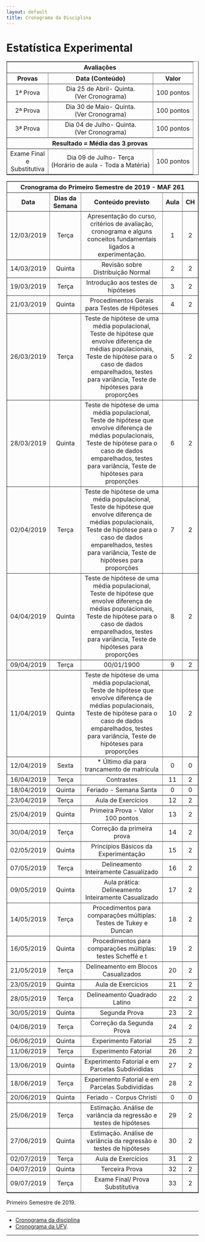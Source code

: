 ```yaml
---
layout: default
title: Cronograma da Disciplina
---
```


<h1 class="pageTitle">Estatística Experimental</h1>

<DIV align="center"><CENTER>
<TABLE border="1" cellpadding="5" cellspacing="0">

<tr>
    <th colspan="3" align="center">Avaliações</th>
</tr>

<tr>
    <th>Provas</th>
    <th align="center">Data (Conteúdo) </th>
    <th align="center">Valor </th>
</tr>

<tr>
<td valign="center" align="center"> 1ª Prova<BR></td>  
          <td valign="center" align="center">  Dia 25 de Abril- Quinta.<BR> (Ver Cronograma)</td>
<td valign="center" align="center">100 pontos</td>
</tr>

<tr>
<td valign="center" align="center"> 2ª Prova<BR></td>  
          <td valign="center" align="center">  Dia 30 de Maio- Quinta.<BR> (Ver Cronograma)</td>
<td valign="center" align="center">100 pontos</td>
</tr>

<tr>
<td valign="center" align="center"> 3ª Prova<BR></td>  
          <td valign="center" align="center">  Dia 04 de Julho- Quinta.<BR>(Ver Cronograma)</td>
<td valign="center" align="center">100 pontos</td>
</tr>

<tr>
    <th colspan="3" align="center">Resultado = Média das 3 provas</th>
</tr>

<tr>
<td valign="center" align="center"> Exame Final<BR> e <BR> Substitutiva</td>  
          <td valign="center" align="center">  Dia 09 de Julho- Terça 
          <BR>(Horário de aula - Toda a Matéria)</td>
<td valign="center" align="center">100 pontos</td>
</tr>
  
</TABLE>
</CENTER></DIV>

<DIV align="center"><CENTER>
<TABLE border="1" cellpadding="5" cellspacing="0">

<tr>
    <th colspan="5" align="center">Cronograma do Primeiro Semestre de 2019 - MAF 261</th>
</tr>

<tr>		
<th valign="center" align="center">	Data	<BR></th>
<th valign="center" align="center">	Dias da Semana	<BR></th>
<th valign="center" align="center">	Conteúdo previsto	<BR></th>
<th valign="center" align="center">	Aula	<BR></th>
<th valign="center" align="center">	CH	<BR></th>
</tr>		
<tr>		
<td valign="center" align="center">	12/03/2019	<BR></td>
<td valign="center" align="center">	Terça	<BR></td>
<td valign="center" align="center">	Apresentação do curso, critérios de avaliação, cronograma e alguns conceitos fundamentais ligados a experimentação.	<BR></td>
<td valign="center" align="center">	1	<BR></td>
<td valign="center" align="center">	2	<BR></td>
</tr>		
<tr>		
<td valign="center" align="center">	14/03/2019	<BR></td>
<td valign="center" align="center">	Quinta	<BR></td>
<td valign="center" align="center">	Revisão sobre Distribuição Normal	<BR></td>
<td valign="center" align="center">	2	<BR></td>
<td valign="center" align="center">	2	<BR></td>
</tr>		
<tr>		
<td valign="center" align="center">	19/03/2019	<BR></td>
<td valign="center" align="center">	Terça	<BR></td>
<td valign="center" align="center">	Introdução aos testes de hipóteses	<BR></td>
<td valign="center" align="center">	3	<BR></td>
<td valign="center" align="center">	2	<BR></td>
</tr>		
<tr>		
<td valign="center" align="center">	21/03/2019	<BR></td>
<td valign="center" align="center">	Quinta	<BR></td>
<td valign="center" align="center">	Procedimentos Gerais para Testes de Hipóteses	<BR></td>
<td valign="center" align="center">	4	<BR></td>
<td valign="center" align="center">	2	<BR></td>
</tr>		
<tr>		
<td valign="center" align="center">	26/03/2019	<BR></td>
<td valign="center" align="center">	Terça	<BR></td>
<td valign="center" align="center">	Teste de hipótese de uma média populacional, Teste de hipótese que envolve diferença de médias populacionais, Teste de hipótese para o caso de dados emparelhados, testes para variância, Teste de hipóteses para proporções 	<BR></td>
<td valign="center" align="center">	5	<BR></td>
<td valign="center" align="center">	2	<BR></td>
</tr>		
<tr>		
<td valign="center" align="center">	28/03/2019	<BR></td>
<td valign="center" align="center">	Quinta	<BR></td>
<td valign="center" align="center">	Teste de hipótese de uma média populacional, Teste de hipótese que envolve diferença de médias populacionais, Teste de hipótese para o caso de dados emparelhados, testes para variância, Teste de hipóteses para proporções 	<BR></td>
<td valign="center" align="center">	6	<BR></td>
<td valign="center" align="center">	2	<BR></td>
</tr>		
<tr>		
<td valign="center" align="center">	02/04/2019	<BR></td>
<td valign="center" align="center">	Terça	<BR></td>
<td valign="center" align="center">	Teste de hipótese de uma média populacional, Teste de hipótese que envolve diferença de médias populacionais, Teste de hipótese para o caso de dados emparelhados, testes para variância, Teste de hipóteses para proporções 	<BR></td>
<td valign="center" align="center">	7	<BR></td>
<td valign="center" align="center">	2	<BR></td>
</tr>		
<tr>		
<td valign="center" align="center">	04/04/2019	<BR></td>
<td valign="center" align="center">	Quinta	<BR></td>
<td valign="center" align="center">	Teste de hipótese de uma média populacional, Teste de hipótese que envolve diferença de médias populacionais, Teste de hipótese para o caso de dados emparelhados, testes para variância, Teste de hipóteses para proporções 	<BR></td>
<td valign="center" align="center">	8	<BR></td>
<td valign="center" align="center">	2	<BR></td>
</tr>		
<tr>		
<td valign="center" align="center">	09/04/2019	<BR></td>
<td valign="center" align="center">	Terça	<BR></td>
<td valign="center" align="center">	00/01/1900	<BR></td>
<td valign="center" align="center">	9	<BR></td>
<td valign="center" align="center">	2	<BR></td>
</tr>		
<tr>		
<td valign="center" align="center">	11/04/2019	<BR></td>
<td valign="center" align="center">	Quinta	<BR></td>
<td valign="center" align="center">	Teste de hipótese de uma média populacional, Teste de hipótese que envolve diferença de médias populacionais, Teste de hipótese para o caso de dados emparelhados, testes para variância, Teste de hipóteses para proporções 	<BR></td>
<td valign="center" align="center">	10	<BR></td>
<td valign="center" align="center">	2	<BR></td>
</tr>		
<tr>		
<td valign="center" align="center">	12/04/2019	<BR></td>
<td valign="center" align="center">	Sexta	<BR></td>
<td valign="center" align="center">	* Último dia para trancamento de matrícula	<BR></td>
<td valign="center" align="center">	0	<BR></td>
<td valign="center" align="center">	0	<BR></td>
</tr>		
<tr>		
<td valign="center" align="center">	16/04/2019	<BR></td>
<td valign="center" align="center">	Terça	<BR></td>
<td valign="center" align="center">	Contrastes	<BR></td>
<td valign="center" align="center">	11	<BR></td>
<td valign="center" align="center">	2	<BR></td>
</tr>		
<tr>		
<td valign="center" align="center">	18/04/2019	<BR></td>
<td valign="center" align="center">	Quinta	<BR></td>
<td valign="center" align="center">	Feriado - Semana Santa	<BR></td>
<td valign="center" align="center">	0	<BR></td>
<td valign="center" align="center">	0	<BR></td>
</tr>		
<tr>		
<td valign="center" align="center">	23/04/2019	<BR></td>
<td valign="center" align="center">	Terça	<BR></td>
<td valign="center" align="center">	Aula de Exercícios	<BR></td>
<td valign="center" align="center">	12	<BR></td>
<td valign="center" align="center">	2	<BR></td>
</tr>		
<tr>		
<td valign="center" align="center">	25/04/2019	<BR></td>
<td valign="center" align="center">	Quinta	<BR></td>
<td valign="center" align="center">	Primeira Prova - Valor 100 pontos	<BR></td>
<td valign="center" align="center">	13	<BR></td>
<td valign="center" align="center">	2	<BR></td>
</tr>		
<tr>		
<td valign="center" align="center">	30/04/2019	<BR></td>
<td valign="center" align="center">	Terça	<BR></td>
<td valign="center" align="center">	Correção da primeira prova	<BR></td>
<td valign="center" align="center">	14	<BR></td>
<td valign="center" align="center">	2	<BR></td>
</tr>		
<tr>		
<td valign="center" align="center">	02/05/2019	<BR></td>
<td valign="center" align="center">	Quinta	<BR></td>
<td valign="center" align="center">	Princípios Básicos da Experimentação	<BR></td>
<td valign="center" align="center">	15	<BR></td>
<td valign="center" align="center">	2	<BR></td>
</tr>		
<tr>		
<td valign="center" align="center">	07/05/2019	<BR></td>
<td valign="center" align="center">	Terça	<BR></td>
<td valign="center" align="center">	Delineamento Inteiramente Casualizado	<BR></td>
<td valign="center" align="center">	16	<BR></td>
<td valign="center" align="center">	2	<BR></td>
</tr>		
<tr>		
<td valign="center" align="center">	09/05/2019	<BR></td>
<td valign="center" align="center">	Quinta	<BR></td>
<td valign="center" align="center">	Aula prática: Delineamento Inteiramente Casualizado	<BR></td>
<td valign="center" align="center">	17	<BR></td>
<td valign="center" align="center">	2	<BR></td>
</tr>		
<tr>		
<td valign="center" align="center">	14/05/2019	<BR></td>
<td valign="center" align="center">	Terça	<BR></td>
<td valign="center" align="center">	Procedimentos para comparações múltiplas: Testes de Tukey e Duncan	<BR></td>
<td valign="center" align="center">	18	<BR></td>
<td valign="center" align="center">	2	<BR></td>
</tr>		
<tr>		
<td valign="center" align="center">	16/05/2019	<BR></td>
<td valign="center" align="center">	Quinta	<BR></td>
<td valign="center" align="center">	Procedimentos para comparações múltiplas: testes Scheffé e t	<BR></td>
<td valign="center" align="center">	19	<BR></td>
<td valign="center" align="center">	2	<BR></td>
</tr>		
<tr>		
<td valign="center" align="center">	21/05/2019	<BR></td>
<td valign="center" align="center">	Terça	<BR></td>
<td valign="center" align="center">	Delineamento em Blocos Casualizados	<BR></td>
<td valign="center" align="center">	20	<BR></td>
<td valign="center" align="center">	2	<BR></td>
</tr>		
<tr>		
<td valign="center" align="center">	23/05/2019	<BR></td>
<td valign="center" align="center">	Quinta	<BR></td>
<td valign="center" align="center">	Aula de Exercícios	<BR></td>
<td valign="center" align="center">	21	<BR></td>
<td valign="center" align="center">	2	<BR></td>
</tr>		
<tr>		
<td valign="center" align="center">	28/05/2019	<BR></td>
<td valign="center" align="center">	Terça	<BR></td>
<td valign="center" align="center">	Delineamento Quadrado Latino	<BR></td>
<td valign="center" align="center">	22	<BR></td>
<td valign="center" align="center">	2	<BR></td>
</tr>		
<tr>		
<td valign="center" align="center">	30/05/2019	<BR></td>
<td valign="center" align="center">	Quinta	<BR></td>
<td valign="center" align="center">	Segunda Prova	<BR></td>
<td valign="center" align="center">	23	<BR></td>
<td valign="center" align="center">	2	<BR></td>
</tr>		
<tr>		
<td valign="center" align="center">	04/06/2019	<BR></td>
<td valign="center" align="center">	Terça	<BR></td>
<td valign="center" align="center">	Correção da Segunda Prova	<BR></td>
<td valign="center" align="center">	24	<BR></td>
<td valign="center" align="center">	2	<BR></td>
</tr>		
<tr>		
<td valign="center" align="center">	06/06/2019	<BR></td>
<td valign="center" align="center">	Quinta	<BR></td>
<td valign="center" align="center">	Experimento Fatorial	<BR></td>
<td valign="center" align="center">	25	<BR></td>
<td valign="center" align="center">	2	<BR></td>
</tr>		
<tr>		
<td valign="center" align="center">	11/06/2019	<BR></td>
<td valign="center" align="center">	Terça	<BR></td>
<td valign="center" align="center">	Experimento Fatorial	<BR></td>
<td valign="center" align="center">	26	<BR></td>
<td valign="center" align="center">	2	<BR></td>
</tr>		
<tr>		
<td valign="center" align="center">	13/06/2019	<BR></td>
<td valign="center" align="center">	Quinta	<BR></td>
<td valign="center" align="center">	Experimento Fatorial e em Parcelas Subdivididas	<BR></td>
<td valign="center" align="center">	27	<BR></td>
<td valign="center" align="center">	2	<BR></td>
</tr>		
<tr>		
<td valign="center" align="center">	18/06/2019	<BR></td>
<td valign="center" align="center">	Terça	<BR></td>
<td valign="center" align="center">	Experimento Fatorial e em Parcelas Subdivididas	<BR></td>
<td valign="center" align="center">	28	<BR></td>
<td valign="center" align="center">	2	<BR></td>
</tr>		
<tr>		
<td valign="center" align="center">	20/06/2019	<BR></td>
<td valign="center" align="center">	Quinta	<BR></td>
<td valign="center" align="center">	Feriado - Corpus Christi	<BR></td>
<td valign="center" align="center">	0	<BR></td>
<td valign="center" align="center">	0	<BR></td>
</tr>		
<tr>		
<td valign="center" align="center">	25/06/2019	<BR></td>
<td valign="center" align="center">	Terça	<BR></td>
<td valign="center" align="center">	Estimação. Análise de variância da regressão e testes de hipóteses	<BR></td>
<td valign="center" align="center">	29	<BR></td>
<td valign="center" align="center">	2	<BR></td>
</tr>		
<tr>		
<td valign="center" align="center">	27/06/2019	<BR></td>
<td valign="center" align="center">	Quinta	<BR></td>
<td valign="center" align="center">	Estimação. Análise de variância da regressão e testes de hipóteses	<BR></td>
<td valign="center" align="center">	30	<BR></td>
<td valign="center" align="center">	2	<BR></td>
</tr>		
<tr>		
<td valign="center" align="center">	02/07/2019	<BR></td>
<td valign="center" align="center">	Terça	<BR></td>
<td valign="center" align="center">	Aula de Exercícios 	<BR></td>
<td valign="center" align="center">	31	<BR></td>
<td valign="center" align="center">	2	<BR></td>
</tr>		
<tr>		
<td valign="center" align="center">	04/07/2019	<BR></td>
<td valign="center" align="center">	Quinta	<BR></td>
<td valign="center" align="center">	Terceira Prova	<BR></td>
<td valign="center" align="center">	32	<BR></td>
<td valign="center" align="center">	2	<BR></td>
</tr>		
<tr>		
<td valign="center" align="center">	09/07/2019	<BR></td>
<td valign="center" align="center">	Terça	<BR></td>
<td valign="center" align="center">	Exame Final/ Prova Substitutiva	<BR></td>
<td valign="center" align="center">	33	<BR></td>
<td valign="center" align="center">	2	<BR></td>
</tr>		
	
	
		
	

</TABLE>
</CENTER></DIV>

<p class="intro">Primeiro Semestre de 2019.</p>

---

* [Cronograma da disciplina][MAF261] 
* [Cronograma da UFV][UFV-gh].

---

[UFV-gh]:https://rawgit.com/maf105/maf105.github.io/master/Cronogramas/Calendario_UFV.pdf
[MAF261]:https://rawgit.com/maf261/maf261.github.io/master/Cronogramas/Cronograma_via_excel.pdf
